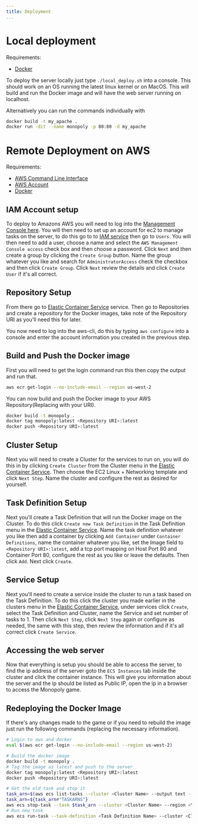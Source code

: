 ```yaml
---
title: Deployment
...
```


# Local deployment
Requirements:
- [Docker](https://www.docker.com)

To deploy the server locally just type `./local_deploy.sh` into a console. This should work on an OS running the latest linux kernel or on MacOS. This will build and run the Docker image and will have the web server running on localhost.

Alternatively you can run the commands individually with
```bash
docker build -t my_apache .
docker run -dit --name monopoly -p 80:80 -d my_apache
```

# Remote Deployment on AWS
Requirements:
- [AWS Command Line Interface](https://github.com/aws/aws-cli/releases)
- [AWS Account](https://aws.amazon.com)
- [Docker](https://www.docker.com)

## IAM Account setup
To deploy to Amazons AWS you will need to log into the [Management Console here](https://console.aws.amazon.com). You will then need to set up an account for ec2 to manage tasks on the server, to do this go to to [IAM service](https://console.aws.amazon.com/iam/home) then go to `Users`. You will then need to add a user, choose a name and select the `AWS Management Console access` check box and then choose a password. Click `Next` and then create a group by clicking the `Create Group` button. Name the group whatever you like and search for `AdministratorAccess` check the checkbox and then click `Create Group`. Click `Next` review the details and click `Create User` if it's all correct.

## Repository Setup
From there go to [Elastic Container Service](https://us-west-2.console.aws.amazon.com/ecs/home) service. Then go to Repositories and create a repository for the Docker images, take note of the Repository URI as you'll need this for later.

You now need to log into the aws-cli, do this by typing `aws configure` into a console and enter the account information you created in the previous step.

## Build and Push the Docker image
First you will need to get the login command run this then copy the output and run that.
```bash
aws ecr get-login --no-include-email --region us-west-2
```

You can now build and push the Docker image to your AWS Repository(Replacing <Repository URI> with your URI).
```bash
docker build -t monopoly .
docker tag monopoly:latest <Repository URI>:latest
docker push <Repository URI>:latest
```

## Cluster Setup
Next you will need to create a Cluster for the services to run on, you will do this in by clicking `Create Cluster` from the Cluster menu in the [Elastic Container Service](https://us-west-2.console.aws.amazon.com/ecs/home). Then choose the EC2 Linux + Networking template and click `Next Step`. Name the cluster and configure the rest as desired for yourself.

## Task Definition Setup
Next you'll create a Task Definition that will run the Docker image on the Cluster. To do this click `Create new Task Definition` in the Task Definition menu in the [Elastic Container Service](https://us-west-2.console.aws.amazon.com/ecs/home). Name the task definition whatever you like then add a container by clicking `Add Container` under `Container Definitions`, name the container whatever you like, set the Image field to `<Repository URI>:latest`, add a tcp port mapping on Host Port 80 and Container Port 80, configure the rest as you like or leave the defaults. Then click `Add`. Next click `Create`.

## Service Setup
Next you'll need to create a service inside the cluster to run a task based on the Task Definition. To do this click the cluster you made earlier in the clusters menu in the [Elastic Container Service](https://us-west-2.console.aws.amazon.com/ecs/home), under services click `Create`, select the Task Definition and Cluster, name the Service and set number of tasks to 1. Then click `Next Step`, click `Next Step` again or configure as needed, the same with this step, then review the information and if it's all correct click `Create Service`.

## Accessing the web server
Now that everything is setup you should be able to access the server, to find the ip address of the server goto the `ECS Instances` tab inside the cluster and click the container instance. This will give you information about the server and the ip should be listed as Public IP, open the ip in a browser to access the Monopoly game.

## Redeploying the Docker Image
If there's any changes made to the game or if you need to rebuild the image just run the following commands (replacing the necessary information).

```bash
# Login to aws and docker
eval $(aws ecr get-login --no-include-email --region us-west-2)

# Build the docker image
docker build -t monopoly .
# Tag the image as latest and push to the server
docker tag monopoly:latest <Repository URI>:latest
docker push <Repository URI>:latest

# Get the old task and stop it
task_arn=$(aws ecs list-tasks --cluster <Cluster Name> --output text --region <Your Server Region>)
task_arn=${task_arn#"TASKARNS"}
aws ecs stop-task --task $task_arn --cluster <Cluster Name> --region <Your Server Region>
# Run new task
aws ecs run-task --task-definition <Task Definition Name> --cluster <Cluster Name> --region <Your Server Region>
```
